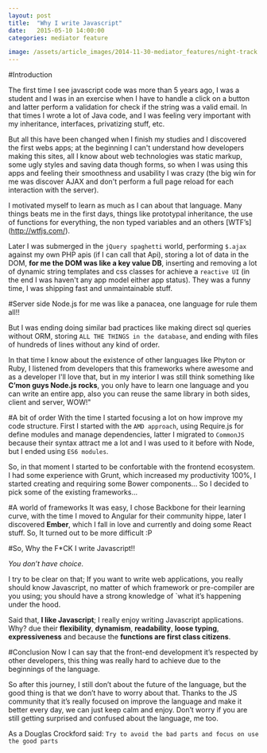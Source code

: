 ```yaml
---
layout: post
title:  "Why I write Javascript"
date:   2015-05-10 14:00:00
categories: mediator feature

image: /assets/article_images/2014-11-30-mediator_features/night-track.JPG
---
```

#Introduction

The first time I see javascript code was more than 5 years ago, I was a student and I was in an exercise when I have to handle a click on a button and latter perform a validation for check if the string was a valid email. In that times I wrote a lot of Java code, and I was feeling very important with my inheritance, interfaces, privatizing stuff, etc.

But all this have been changed when I finish my studies and I discovered the first webs apps; at the beginning I can't understand how developers making this sites, all I know about web technologies was static markup, some ugly styles and saving data though forms, so when I was using this apps and feeling their smoothness and usability I was crazy (the big win for me was discover AJAX and don't perform a full page reload for each interaction with the server).

I motivated myself to learn as much as I can about that language. Many things beats me in the first days, things like prototypal inheritance, the use of functions for everything, the non typed variables and an others [WTF’s] (http://wtfjs.com/).
     
Later I was submerged in the `jQuery spaghetti` world, performing `$.ajax` against my own PHP apis (if I can call that Api), storing a lot of data in the DOM, **for me the DOM was like a key value DB**, inserting and removing a lot of dynamic string templates and css classes for achieve a `reactive UI` (in the end I was haven't any app model either app status). They was a funny time, I was shipping fast and unmaintainable stuff.

#Server side
Node.js for me was like a panacea, one language for rule them all!!

But I was ending doing similar bad practices like making direct sql queries without ORM, storing `ALL THE THINGS in the database`, and ending with files of hundreds of lines without any kind of order.

In that time I know about the existence of other languages like Phyton or Ruby, I listened from developers that this frameworks where awesome and as a developer I'll love that, but in my interior I was still think something like **C’mon guys Node.js rocks**, you only have to learn one language and you can write an entire app, also you can reuse the same library in both sides, client and server, WOW!"

#A bit of order
With the time I started focusing a lot on how improve my code structure. First I started with the `AMD approach`, using Require.js for define modules and manage dependencies, latter I migrated to `CommonJS` because their syntax attract me a lot and I was used to it before with Node, but I ended using `ES6 modules`.

So, in that moment I started to be confortable with the frontend ecosystem. I had some experience with Grunt, which increased my productivity 100%, I started creating and requiring some Bower components... So I decided to pick some of the existing frameworks...

#A world of frameworks
It was easy, I chose Backbone for their learning curve, with the time I moved to Angular for their community hippe, later I discovered **Ember**, which I fall in love and currently and doing some React stuff. So, It turned out to be more difficult :P

#So, Why the F*CK I write Javascript!!

*You don’t have choice.*

I try to be clear on that; If you want to write web applications, you really should know Javascript, no matter of which framework or pre-compiler are you using; you should have a strong knowledge of `what it’s happening under the hood.

Said that, **I like Javascript**; I really enjoy writing Javascript applications. Why? due their **flexibility**, **dynamism**, **readability**, **loose typing**, **expressiveness** and because the **functions are first class citizens**.

#Conclusion
Now I can say that the front-end development it’s respected by other developers, this thing was really hard to achieve due to the beginnings of the language.

So after this journey, I still don’t about the future of the language, but the good thing is that we don’t have to worry about that. Thanks to the JS community that it’s really focused on improve the language and make it better every day, we can just keep calm and enjoy. Don’t worry if you are still getting surprised and confused about the language, me too.

As a Douglas Crockford said: `Try to avoid the bad parts and focus on use the good parts`